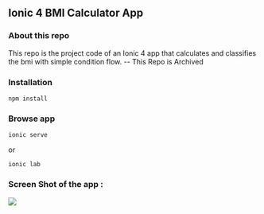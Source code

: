 ## Ionic 4 BMI Calculator App


### About this repo
This repo is the project code of an Ionic 4 app that calculates and classifies the bmi with simple condition flow.
-- This Repo is Archived

### Installation
```
npm install
```

### Browse app
```
ionic serve
```
or

```
ionic lab
```

### Screen Shot of the app :
<img src="https://i.imgur.com/0FMFaDl.png"/>
